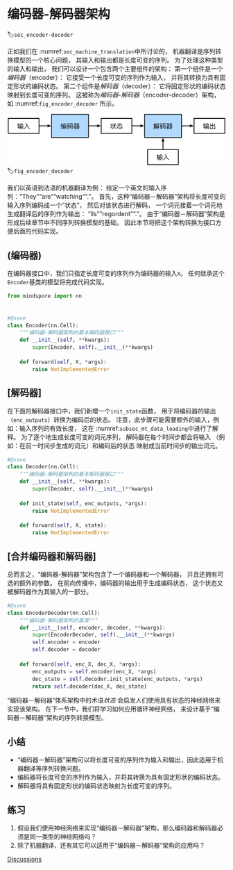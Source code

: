# 编码器-解码器架构
:label:`sec_encoder-decoder`

正如我们在 :numref:`sec_machine_translation`中所讨论的，
机器翻译是序列转换模型的一个核心问题，
其输入和输出都是长度可变的序列。
为了处理这种类型的输入和输出，
我们可以设计一个包含两个主要组件的架构：
第一个组件是一个*编码器*（encoder）：
它接受一个长度可变的序列作为输入，
并将其转换为具有固定形状的编码状态。
第二个组件是*解码器*（decoder）：
它将固定形状的编码状态映射到长度可变的序列。
这被称为*编码器-解码器*（encoder-decoder）架构，
如 :numref:`fig_encoder_decoder` 所示。

![编码器-解码器架构](../img/encoder-decoder.svg)
:label:`fig_encoder_decoder`

我们以英语到法语的机器翻译为例：
给定一个英文的输入序列：“They”“are”“watching”“.”。
首先，这种“编码器－解码器”架构将长度可变的输入序列编码成一个“状态”，
然后对该状态进行解码，
一个词元接着一个词元地生成翻译后的序列作为输出：
“Ils”“regordent”“.”。
由于“编码器－解码器”架构是形成后续章节中不同序列转换模型的基础，
因此本节将把这个架构转换为接口方便后面的代码实现。

## (**编码器**)

在编码器接口中，我们只指定长度可变的序列作为编码器的输入`X`。
任何继承这个`Encoder`基类的模型将完成代码实现。



```python
from mindspore import nn


#@save
class Encoder(nn.Cell):
    """编码器-解码器架构的基本编码器接口"""
    def __init__(self, **kwargs):
        super(Encoder, self).__init__(**kwargs)

    def forward(self, X, *args):
        raise NotImplementedError
```

## [**解码器**]

在下面的解码器接口中，我们新增一个`init_state`函数，
用于将编码器的输出（`enc_outputs`）转换为编码后的状态。
注意，此步骤可能需要额外的输入，例如：输入序列的有效长度，
这在 :numref:`subsec_mt_data_loading`中进行了解释。
为了逐个地生成长度可变的词元序列，
解码器在每个时间步都会将输入
（例如：在前一时间步生成的词元）和编码后的状态
映射成当前时间步的输出词元。



```python
#@save
class Decoder(nn.Cell):
    """编码器-解码器架构的基本解码器接口"""
    def __init__(self, **kwargs):
        super(Decoder, self).__init__(**kwargs)

    def init_state(self, enc_outputs, *args):
        raise NotImplementedError

    def forward(self, X, state):
        raise NotImplementedError
```

## [**合并编码器和解码器**]

总而言之，“编码器-解码器”架构包含了一个编码器和一个解码器，
并且还拥有可选的额外的参数。
在前向传播中，编码器的输出用于生成编码状态，
这个状态又被解码器作为其输入的一部分。



```python
#@save
class EncoderDecoder(nn.Cell):
    """编码器-解码器架构的基类"""
    def __init__(self, encoder, decoder, **kwargs):
        super(EncoderDecoder, self).__init__(**kwargs)
        self.encoder = encoder
        self.decoder = decoder

    def forward(self, enc_X, dec_X, *args):
        enc_outputs = self.encoder(enc_X, *args)
        dec_state = self.decoder.init_state(enc_outputs, *args)
        return self.decoder(dec_X, dec_state)
```

“编码器－解码器”体系架构中的术语*状态*
会启发人们使用具有状态的神经网络来实现该架构。
在下一节中，我们将学习如何应用循环神经网络，
来设计基于“编码器－解码器”架构的序列转换模型。

## 小结

* “编码器－解码器”架构可以将长度可变的序列作为输入和输出，因此适用于机器翻译等序列转换问题。
* 编码器将长度可变的序列作为输入，并将其转换为具有固定形状的编码状态。
* 解码器将具有固定形状的编码状态映射为长度可变的序列。

## 练习

1. 假设我们使用神经网络来实现“编码器－解码器”架构，那么编码器和解码器必须是同一类型的神经网络吗？
1. 除了机器翻译，还有其它可以适用于”编码器－解码器“架构的应用吗？


[Discussions](https://discuss.d2l.ai/t/2779)

